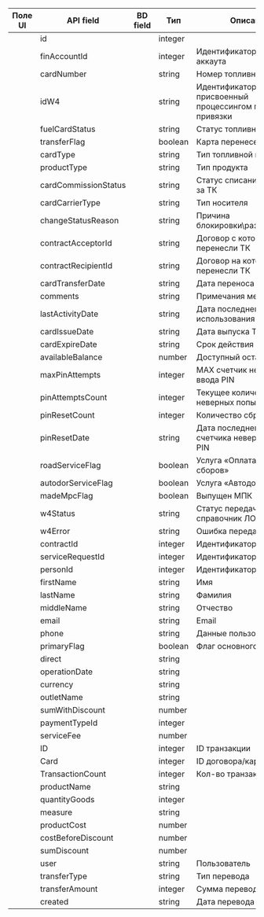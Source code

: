 | Поле UI | API field            | BD field | Тип     | Описание                                                     |
|---------|----------------------|----------|---------|--------------------------------------------------------------|
|         | id                   |          | integer |                                                              |
|         | finAccountId         |          | integer | Идентификатор фин. аккаута                                   |
|         | cardNumber           |          | string  | Номер топливной карты                                        |
|         | idW4                 |          | string  | Идентификатор карты, присвоенный процессингом после привязки |
|         | fuelCardStatus       |          | string  | Статус топливной карты                                       |
|         | transferFlag         |          | boolean | Карта перенесена                                             |
|         | cardType             |          | string  | Тип топливной карты                                          |
|         | productType          |          | string  | Тип продукта                                                 |
|         | cardCommissionStatus |          | string  | Статус списания комиссии за ТК                               |
|         | cardCarrierType      |          | string  | Тип носителя                                                 |
|         | changeStatusReason   |          | string  | Причина блокировки\разблокировки                             |
|         | contractAcceptorId   |          | string  | Договор с которого перенесли ТК                              |
|         | contractRecipientId  |          | string  | Договор на который перенесли ТК                              |
|         | cardTransferDate     |          | string  | Дата переноса ТК                                             |
|         | comments             |          | string  | Примечания менеджера                                         |
|         | lastActivityDate     |          | string  | Дата последнего использования                                |
|         | cardIssueDate        |          | string  | Дата выпуска ТК                                              |
|         | cardExpireDate       |          | string  | Срок действия ТК                                             |
|         | availableBalance     |          | number  | Доступный остаток                                            |
|         | maxPinAttempts       |          | integer | MAX счетчик неверного ввода PIN                              |
|         | pinAttemptsCount     |          | integer | Текущее количество неверных попыток                          |
|         | pinResetCount        |          | integer | Количество сбросов PIN                                       |
|         | pinResetDate         |          | string  | Дата последнего сброса счетчика неверного ввода PIN          |
|         | roadServiceFlag      |          | boolean | Услуга «Оплата дорожных сборов»                              |
|         | autodorServiceFlag   |          | boolean | Услуга «Автодор»                                             |
|         | madeMpcFlag          |          | boolean | Выпущен МПК                                                  |
|         | w4Status             |          | string  | Статус передачи в W4, справочник ЛОВ                         |
|         | w4Error              |          | string  | Ошибка передачи в W4                                         |
|         | contractId           |          | integer | Идентификатор контракта                                      |
|         | serviceRequestId     |          | integer | Идентификатор обращения                                      |
|         | personId             |          | integer | Идентификатор водителя                                       |
|         | firstName            |          | string  | Имя                                                          |
|         | lastName             |          | string  | Фамилия                                                      |
|         | middleName           |          | string  | Отчество                                                     |
|         | email                |          | string  | Email                                                        |
|         | phone                |          | string  | Данные пользователя                                          |
|         | primaryFlag          |          | boolean | Флаг основного водителя                                      |
|         | direct               |          | string  |                                                              |
|         | operationDate        |          | string  |                                                              |
|         | currency             |          | string  |                                                              |
|         | outletName           |          | string  |                                                              |
|         | sumWithDiscount      |          | number  |                                                              |
|         | paymentTypeId        |          | integer |                                                              |
|         | serviceFee           |          | number  |                                                              |
|         | ID                   |          | integer | ID транзакции                                                |
|         | Card                 |          | integer | ID договора/карты                                            |
|         | TransactionCount     |          | integer | Кол-во транзакций                                            |
|         | productName          |          | string  |                                                              |
|         | quantityGoods        |          | integer |                                                              |
|         | measure              |          | string  |                                                              |
|         | productCost          |          | number  |                                                              |
|         | costBeforeDiscount   |          | number  |                                                              |
|         | sumDiscount          |          | number  |                                                              |
|         | user                 |          | string  | Пользователь                                                 |
|         | transferType         |          | string  | Тип перевода                                                 |
|         | transferAmount       |          | integer | Сумма перевода                                               |
|         | created              |          | string  | Дата перевода                                                |
